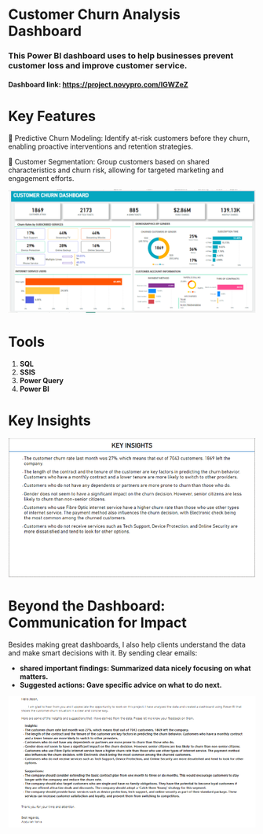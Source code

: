 # Customer Churn Analysis Dashboard
### This Power BI dashboard uses to help businesses prevent customer loss and improve customer service.

#### Dashboard link: https://project.novypro.com/IGWZeZ

# Key Features
📌 Predictive Churn Modeling: Identify at-risk customers before they churn, enabling proactive interventions and retention strategies.

📌 Customer Segmentation: Group customers based on shared characteristics and churn risk, allowing for targeted marketing and engagement efforts. 

![](https://github.com/Abdullah-Yahia/Customer-Churn-Analysis-Dashboard/blob/main/Customer%20Churn%20Dashboard.png)

# Tools
1. **SQL**
2. **SSIS**
3. **Power Query**
4. **Power BI**

# Key Insights
![](https://github.com/Abdullah-Yahia/Customer-Churn-Analysis-Dashboard/blob/main/Key%20Insights.png)

# Beyond the Dashboard: Communication for Impact
Besides making great dashboards, I also help clients understand the data and make smart decisions with it. By sending clear emails:


- **shared important findings: Summarized data nicely focusing on what matters.** 
- **Suggested actions: Gave specific advice on what to do next.**

 
![](https://github.com/Abdullah-Yahia/Customer-Churn-Analysis-Dashboard/blob/main/E-mail.png)
